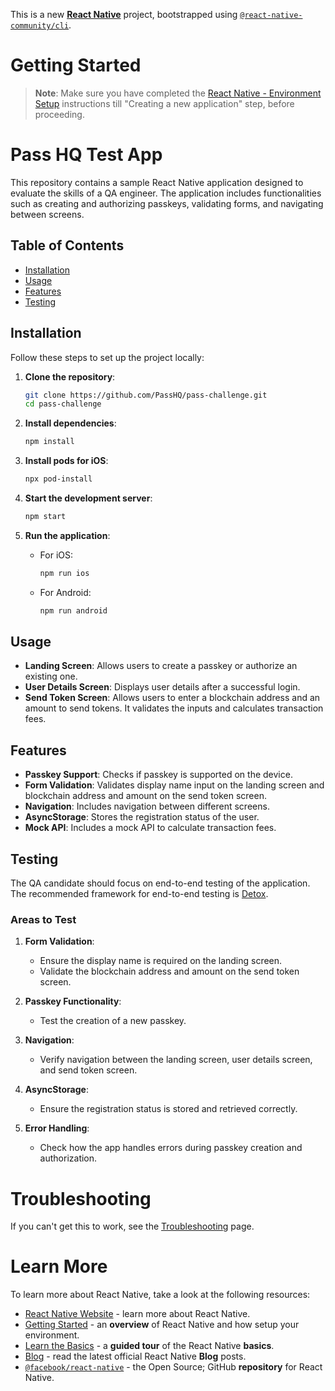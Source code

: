 This is a new [**React Native**](https://reactnative.dev) project, bootstrapped using [`@react-native-community/cli`](https://github.com/react-native-community/cli).

# Getting Started

>**Note**: Make sure you have completed the [React Native - Environment Setup](https://reactnative.dev/docs/environment-setup) instructions till "Creating a new application" step, before proceeding.

# Pass HQ Test App

This repository contains a sample React Native application designed to evaluate the skills of a QA engineer. The application includes functionalities such as creating and authorizing passkeys, validating forms, and navigating between screens.

## Table of Contents

- [Installation](#installation)
- [Usage](#usage)
- [Features](#features)
- [Testing](#testing)

## Installation

Follow these steps to set up the project locally:

1. **Clone the repository**:
    ```sh
    git clone https://github.com/PassHQ/pass-challenge.git
    cd pass-challenge
    ```

2. **Install dependencies**:
    ```sh
    npm install
    ```

3. **Install pods for iOS**:
    ```sh
    npx pod-install
    ```

4. **Start the development server**:
    ```sh
    npm start
    ```

5. **Run the application**:
    - For iOS:
      ```sh
      npm run ios
      ```
    - For Android:
      ```sh
      npm run android
      ```

## Usage

- **Landing Screen**: Allows users to create a passkey or authorize an existing one.
- **User Details Screen**: Displays user details after a successful login.
- **Send Token Screen**: Allows users to enter a blockchain address and an amount to send tokens. It validates the inputs and calculates transaction fees.

## Features

- **Passkey Support**: Checks if passkey is supported on the device.
- **Form Validation**: Validates display name input on the landing screen and blockchain address and amount on the send token screen.
- **Navigation**: Includes navigation between different screens.
- **AsyncStorage**: Stores the registration status of the user.
- **Mock API**: Includes a mock API to calculate transaction fees.

## Testing

The QA candidate should focus on end-to-end testing of the application. The recommended framework for end-to-end testing is [Detox](https://wix.github.io/Detox/).

### Areas to Test

1. **Form Validation**:
    - Ensure the display name is required on the landing screen.
    - Validate the blockchain address and amount on the send token screen.

2. **Passkey Functionality**:
    - Test the creation of a new passkey.

3. **Navigation**:
    - Verify navigation between the landing screen, user details screen, and send token screen.

4. **AsyncStorage**:
    - Ensure the registration status is stored and retrieved correctly.

5. **Error Handling**:
    - Check how the app handles errors during passkey creation and authorization.

# Troubleshooting

If you can't get this to work, see the [Troubleshooting](https://reactnative.dev/docs/troubleshooting) page.

# Learn More

To learn more about React Native, take a look at the following resources:

- [React Native Website](https://reactnative.dev) - learn more about React Native.
- [Getting Started](https://reactnative.dev/docs/environment-setup) - an **overview** of React Native and how setup your environment.
- [Learn the Basics](https://reactnative.dev/docs/getting-started) - a **guided tour** of the React Native **basics**.
- [Blog](https://reactnative.dev/blog) - read the latest official React Native **Blog** posts.
- [`@facebook/react-native`](https://github.com/facebook/react-native) - the Open Source; GitHub **repository** for React Native.
